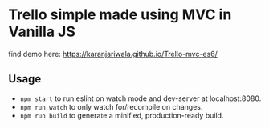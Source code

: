 # Trello simple made using MVC in Vanilla JS 

find demo here: https://karanjariwala.github.io/Trello-mvc-es6/

## Usage
* `npm start` to run eslint on watch mode and dev-server at localhost:8080.
* `npm run watch` to only watch for/recompile on changes.
* `npm run build` to generate a minified, production-ready build.
